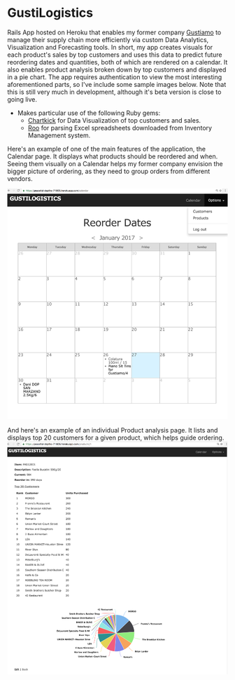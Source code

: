 # GustiLogistics

Rails App hosted on Heroku that enables my former company [Gustiamo](https://www.gustiamo.com) to manage their supply chain more efficiently via custom Data Analytics, Visualization and Forecasting tools. In short, my app creates visuals for each product's sales by top customers and uses this data to predict future reordering dates and quantities, both of which are rendered on a calendar. It also enables product analysis broken down by top customers and displayed in a pie chart. The app requires authentication to view the most interesting aforementioned parts, so I've include some sample images below. Note that this is still very much in development, although it's beta version is close to going live. 

* Makes particular use of the following Ruby gems:
  * [Chartkick](https://github.com/ankane/chartkick) for Data Visualization of top customers and sales.
  * [Roo](https://github.com/roo-rb/roo) for parsing Excel spreadsheets downloaded from Inventory Management system.

Here's an example of one of the main features of the application, the Calendar page. It displays what products should be reordered and when. Seeing them visually on a Calendar helps my former company envision the bigger picture of ordering, as they need to group orders from different vendors. 

![alt text](GustiLogisticsCalendar.png "Calendar Prototype")

And here's an example of an individual Product analysis page. It lists and displays top 20 customers for a given product, which helps guide ordering.
![alt text](ProductAnalysisPage.png "Product Analysis")
